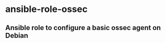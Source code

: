 ansible-role-ossec
=========

Ansible role to configure a basic ossec agent on Debian
--------------------
